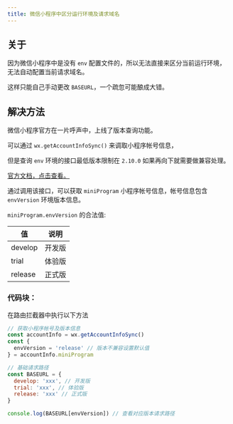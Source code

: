 ```yaml
---
title: 微信小程序中区分运行环境及请求域名
---
```


## 关于

因为微信小程序中是没有 `env` 配置文件的，所以无法直接来区分当前运行环境，无法自动配置当前请求域名。

这样只能自己手动更改 `BASEURL`，一个疏忽可能酿成大错。

## 解决方法

微信小程序官方在一片呼声中，上线了版本查询功能。

可以通过 `wx.getAccountInfoSync()` 来调取小程序帐号信息，

但是查询 `env` 环境的接口最低版本限制在 `2.10.0` 如果再向下就需要做兼容处理。

[官方文档，点击查看。](https://developers.weixin.qq.com/miniprogram/dev/api/open-api/account-info/wx.getAccountInfoSync.html)

通过调用该接口，可以获取 `miniProgram` 小程序帐号信息，帐号信息包含 `envVersion` 环境版本信息。

`miniProgram.envVersion` 的合法值:

| 值      | 说明   |
| ------- | ------ |
| develop | 开发版 |
| trial   | 体验版 |
| release | 正式版 |

### 代码块：

在路由拦截器中执行以下方法

```js
// 获取小程序帐号及版本信息
const accountInfo = wx.getAccountInfoSync()
const {
  envVersion = 'release' // 版本不兼容设置默认值
} = accountInfo.miniProgram

// 基础请求路径
const BASEURL = {
  develop: 'xxx', // 开发版
  trial: 'xxx', // 体验版
  release: 'xxx' // 正式版
}

console.log(BASEURL[envVersion]) // 查看对应版本请求路径
```
